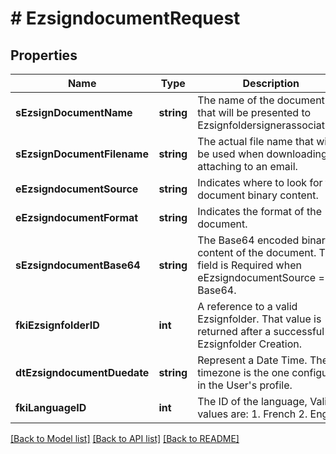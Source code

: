 # # EzsigndocumentRequest

## Properties

Name | Type | Description | Notes
------------ | ------------- | ------------- | -------------
**sEzsignDocumentName** | **string** | The name of the document that will be presented to Ezsignfoldersignerassociations | 
**sEzsignDocumentFilename** | **string** | The actual file name that will be used when downloading or attaching to an email. | 
**eEzsigndocumentSource** | **string** | Indicates where to look for the document binary content. | 
**eEzsigndocumentFormat** | **string** | Indicates the format of the document. | 
**sEzsigndocumentBase64** | **string** | The Base64 encoded binary content of the document.  This field is Required when eEzsigndocumentSource &#x3D; Base64. | [optional] 
**fkiEzsignfolderID** | **int** | A reference to a valid Ezsignfolder.  That value is returned after a successful Ezsignfolder Creation. | 
**dtEzsigndocumentDuedate** | **string** | Represent a Date Time. The timezone is the one configured in the User&#39;s profile. | 
**fkiLanguageID** | **int** | The ID of the language, Valid values are: 1. French 2. English | 

[[Back to Model list]](../../README.md#documentation-for-models) [[Back to API list]](../../README.md#documentation-for-api-endpoints) [[Back to README]](../../README.md)


